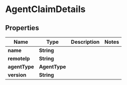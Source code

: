 

# AgentClaimDetails


## Properties

| Name | Type | Description | Notes |
|------------ | ------------- | ------------- | -------------|
|**name** | **String** |  |  |
|**remoteIp** | **String** |  |  |
|**agentType** | **AgentType** |  |  |
|**version** | **String** |  |  |



